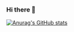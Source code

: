 ### Hi there 👋

[![Anurag's GitHub stats](https://github-readme-stats.vercel.app/api?username=benastro&hide=["rank"])](https://github.com/anuraghazra/github-readme-stats)

